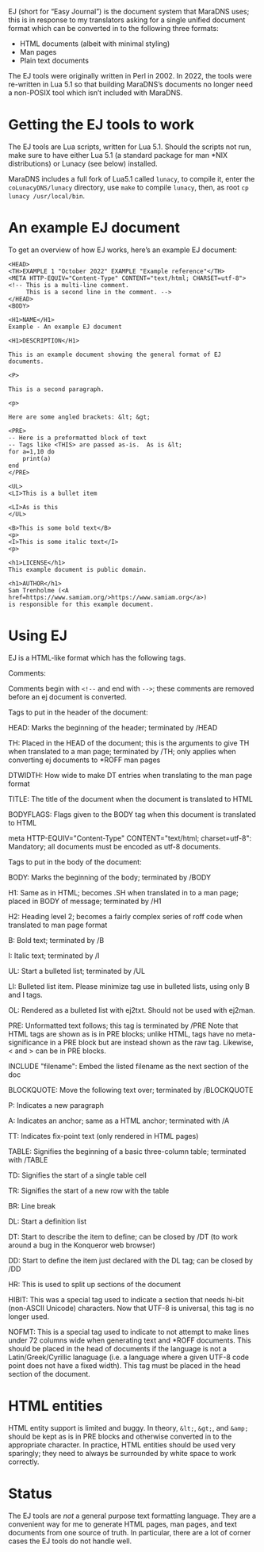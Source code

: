 EJ (short for “Easy Journal”) is the document system that MaraDNS
uses; this is in response to my translators asking for a single unified
document format which can be converted in to the following three formats:

* HTML documents (albeit with minimal styling)
* Man pages
* Plain text documents

The EJ tools were originally written in Perl in 2002.  In 2022, the
tools were re-written in Lua 5.1 so that building MaraDNS’s documents
no longer need a non-POSIX tool which isn’t included with MaraDNS.

# Getting the EJ tools to work

The EJ tools are Lua scripts, written for Lua 5.1.  Should the scripts
not run, make sure to have either Lua 5.1 (a standard package for 
man *NIX distributions) or Lunacy (see below) installed.

MaraDNS includes a full fork of Lua5.1 called `lunacy`, to compile it,
enter the `coLunacyDNS/lunacy` directory, use `make` to compile `lunacy`,
then, as root `cp lunacy /usr/local/bin`.

# An example EJ document

To get an overview of how EJ works, here’s an example EJ document:

```
<HEAD>
<TH>EXAMPLE 1 "October 2022" EXAMPLE "Example reference"</TH>
<META HTTP-EQUIV="Content-Type" CONTENT="text/html; CHARSET=utf-8">
<!-- This is a multi-line comment.
     This is a second line in the comment. -->
</HEAD>
<BODY>

<H1>NAME</H1>
Example - An example EJ document

<H1>DESCRIPTION</H1>

This is an example document showing the general format of EJ documents.

<P>

This is a second paragraph.

<p>

Here are some angled brackets: &lt; &gt;

<PRE>
-- Here is a preformatted block of text
-- Tags like <THIS> are passed as-is.  As is &lt;
for a=1,10 do
    print(a)
end
</PRE>

<UL>
<LI>This is a bullet item

<LI>As is this
</UL>

<B>This is some bold text</B>
<p>
<I>This is some italic text</I>
<p>

<h1>LICENSE</h1>
This example document is public domain.

<h1>AUTHOR</h1>
Sam Trenholme (<A href=https://www.samiam.org/>https://www.samiam.org</a>)
is responsible for this example document.
```

# Using EJ

EJ is a HTML-like format which has the following tags.

Comments:

Comments begin with `<!--` and end with `-->`; these comments are removed
before an ej document is converted.  

Tags to put in the header of the document:

HEAD: Marks the beginning of the header; terminated by /HEAD

TH: Placed in the HEAD of the document; this is the arguments to give TH 
when translated to a man page; terminated by /TH; only applies when 
converting ej documents to *ROFF man pages

DTWIDTH: How wide to make DT entries when translating to the man page
         format

TITLE: The title of the document when the document is translated to HTML

BODYFLAGS: Flags given to the BODY tag when this document is translated
           to HTML

meta HTTP-EQUIV="Content-Type" CONTENT="text/html; charset=utf-8": Mandatory;
all documents must be encoded as utf-8 documents.

Tags to put in the body of the document:

BODY: Marks the beginning of the body; terminated by /BODY

H1: Same as in HTML; becomes .SH when translated in to a man page; placed 
in BODY of message; terminated by /H1

H2: Heading level 2; becomes a fairly complex series of roff code when
    translated to man page format

B: Bold text; terminated by /B

I: Italic text; terminated by /I

UL: Start a bulleted list; terminated by /UL

LI: Bulleted list item.  Please minimize tag use in bulleted lists,
    using only B and I tags.

OL: Rendered as a bulleted list with ej2txt.  Should not be used
    with ej2man.

PRE: Unformatted text follows; this tag is terminated by /PRE
     Note that HTML tags are shown as is in PRE blocks; unlike HTML,
     tags have no meta-significance in a PRE block but are instead 
     shown as the raw tag.  Likewise, < and > can be in PRE blocks.

INCLUDE "filename": Embed the listed filename as the next section of the doc

BLOCKQUOTE: Move the following text over; terminated by /BLOCKQUOTE

P: Indicates a new paragraph

A: Indicates an anchor; same as a HTML anchor; terminated with /A

TT: Indicates fix-point text (only rendered in HTML pages)

TABLE: Signifies the beginning of a basic three-column table; terminated
       with /TABLE

TD: Signifies the start of a single table cell

TR: Signifies the start of a new row with the table

BR: Line break

DL: Start a definition list

DT: Start to describe the item to define; can be closed by /DT
    (to work around a bug in the Konqueror web browser)

DD: Start to define the item just declared with the DL tag; can be closed
    by /DD 

HR: This is used to split up sections of the document

HIBIT: This was a special tag used to indicate a section that needs
       hi-bit (non-ASCII Unicode) characters.  Now that UTF-8 is universal,
       this tag is no longer used.

NOFMT: This is a special tag used to indicate to not attempt to make
       lines under 72 columns wide when generating text and *ROFF 
       documents.  This should be placed in the head of documents if
       the language is not a Latin/Greek/Cyrillic lanaguage (i.e. a
       language where a given UTF-8 code point does not have a fixed
       width).  This tag must be placed in the head section of the
       document.

# HTML entities

HTML entity support is limited and buggy.  In theory, `&lt;`, `&gt;`,
and `&amp;` should be kept as is in PRE blocks and otherwise converted
in to the appropriate character.  In practice, HTML entities should be
used very sparingly; they need to always be surrounded by white space
to work correctly.

# Status

The EJ tools are *not* a general purpose text formatting language.
They are a convenient way for me to generate HTML pages, man pages,
and text documents from one source of truth.  In particular, there
are a lot of corner cases the EJ tools do not handle well.
